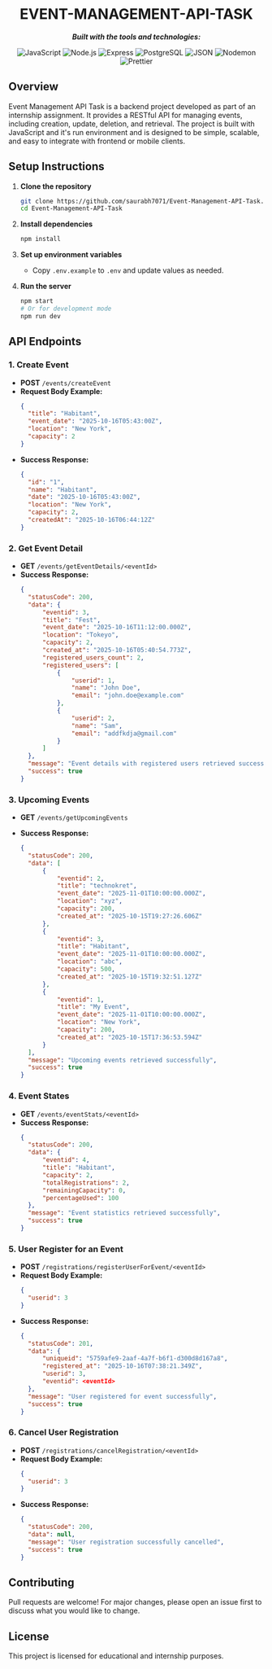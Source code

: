 
<div align="center">
   
# EVENT-MANAGEMENT-API-TASK
**_Built with the tools and technologies:_**

![JavaScript](https://img.shields.io/badge/JavaScript-F7DF1E?style=flat-square&logo=javascript&logoColor=black)
![Node.js](https://img.shields.io/badge/Node.js-339933?style=flat-square&logo=nodedotjs&logoColor=white)
![Express](https://img.shields.io/badge/Express-000000?style=flat-square&logo=express&logoColor=white)
![PostgreSQL](https://img.shields.io/badge/PostgreSQL-316192?style=flat-square&logo=postgresql&logoColor=white)
![JSON](https://img.shields.io/badge/JSON-000000?style=flat-square&logo=json&logoColor=white)
![Nodemon](https://img.shields.io/badge/Nodemon-76D04B?style=flat-square&logo=nodemon&logoColor=white)
![Prettier](https://img.shields.io/badge/Prettier-F7B93E?style=flat-square&logo=prettier&logoColor=black)

</div>


## Overview

Event Management API Task is a backend project developed as part of an internship assignment. It provides a RESTful API for managing events, including creation, update, deletion, and retrieval. The project is built with JavaScript and it's run environment and is designed to be simple, scalable, and easy to integrate with frontend or mobile clients.

## Setup Instructions

1. **Clone the repository**
   ```bash
   git clone https://github.com/saurabh7071/Event-Management-API-Task.git
   cd Event-Management-API-Task
   ```

2. **Install dependencies**
   ```bash
   npm install
   ```

3. **Set up environment variables**
   - Copy `.env.example` to `.env` and update values as needed.

4. **Run the server**
   ```bash
   npm start
   # Or for development mode
   npm run dev
   ```

## API Endpoints

### 1. Create Event

- **POST** `/events/createEvent`
- **Request Body Example:**
  ```json
  {
    "title": "Habitant",
    "event_date": "2025-10-16T05:43:00Z",
    "location": "New York",
    "capacity": 2
  }
  ```
- **Success Response:**
  ```json
  {
    "id": "1",
    "name": "Habitant",
    "date": "2025-10-16T05:43:00Z",
    "location": "New York",
    "capacity": 2,
    "createdAt": "2025-10-16T06:44:12Z"
  }
  ```

### 2. Get Event Detail

- **GET** `/events/getEventDetails/<eventId>`
- **Success Response:**
  ```json
  {
    "statusCode": 200,
    "data": {
        "eventid": 3,
        "title": "Fest",
        "event_date": "2025-10-16T11:12:00.000Z",
        "location": "Tokeyo",
        "capacity": 2,
        "created_at": "2025-10-16T05:40:54.773Z",
        "registered_users_count": 2,
        "registered_users": [
            {
                "userid": 1,
                "name": "John Doe",
                "email": "john.doe@example.com"
            },
            {
                "userid": 2,
                "name": "Sam",
                "email": "addfkdja@gmail.com"
            }
        ]
    },
    "message": "Event details with registered users retrieved successfully",
    "success": true
  }
  ```

### 3. Upcoming Events

- **GET** `/events/getUpcomingEvents`

- **Success Response:**
  ```json
  {
    "statusCode": 200,
    "data": [
        {
            "eventid": 2,
            "title": "technokret",
            "event_date": "2025-11-01T10:00:00.000Z",
            "location": "xyz",
            "capacity": 200,
            "created_at": "2025-10-15T19:27:26.606Z"
        },
        {
            "eventid": 3,
            "title": "Habitant",
            "event_date": "2025-11-01T10:00:00.000Z",
            "location": "abc",
            "capacity": 500,
            "created_at": "2025-10-15T19:32:51.127Z"
        },
        {
            "eventid": 1,
            "title": "My Event",
            "event_date": "2025-11-01T10:00:00.000Z",
            "location": "New York",
            "capacity": 200,
            "created_at": "2025-10-15T17:36:53.594Z"
        }
    ],
    "message": "Upcoming events retrieved successfully",
    "success": true
  }
  ```

### 4. Event States

- **GET** `/events/eventStats/<eventId>`
- **Success Response:**
  ```json
  {
    "statusCode": 200,
    "data": {
        "eventid": 4,
        "title": "Habitant",
        "capacity": 2,
        "totalRegistrations": 2,
        "remainingCapacity": 0,
        "percentageUsed": 100
    },
    "message": "Event statistics retrieved successfully",
    "success": true
  }
  ```

### 5. User Register for an Event

- **POST** `/registrations/registerUserForEvent/<eventId>`
- **Request Body Example:**
  ```json
  {  
    "userid": 3
  }
  ```
- **Success Response:**
  ```json
  {
    "statusCode": 201,
    "data": {
        "uniqueid": "5759afe9-2aaf-4a7f-b6f1-d300d8d167a8",
        "registered_at": "2025-10-16T07:38:21.349Z",
        "userid": 3,
        "eventid": <eventId>
    },
    "message": "User registered for event successfully",
    "success": true
  }
  ```

### 6. Cancel User Registration

- **POST** `/registrations/cancelRegistration/<eventId>`
- **Request Body Example:**
  ```json
  {  
    "userid": 3
  }
  ```
- **Success Response:**
  ```json
  {
    "statusCode": 200,
    "data": null,
    "message": "User registration successfully cancelled",
    "success": true
  }
  ```

## Contributing

Pull requests are welcome! For major changes, please open an issue first to discuss what you would like to change.

## License

This project is licensed for educational and internship purposes.

